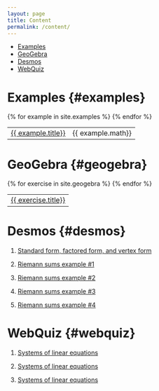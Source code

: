 ```yaml
---
layout: page
title: Content
permalink: /content/
---
```


- [Examples](#examples)
- [GeoGebra](#geogebra)
- [Desmos](#desmos)
- [WebQuiz](#webquiz)

# Examples {#examples}

<table>
{% for example in site.examples %}
  <tr>
    <td><a href="{{ example.url }}">{{ example.title}}</a></td><td>{{ example.math}}</td>
  </tr>
{% endfor %}
</table>

# GeoGebra {#geogebra}

<table>
{% for exercise in site.geogebra %}
  <tr>
    <td><a href="{{ exercise.url }}">{{ exercise.title}}</a></td>
  </tr>
{% endfor %}
</table>

# Desmos {#desmos}

1. [Standard form, factored form, and vertex form](https://www.desmos.com/calculator/zrpmztunq0)

1. [Riemann sums example #1](https://www.desmos.com/calculator/cbhiymlls7)

2. [Riemann sums example #2](https://www.desmos.com/calculator/abk5szfm0h)

3. [Riemann sums example #3](https://www.desmos.com/calculator/ryrp6oip6q)

4. [Riemann sums example #4](https://www.desmos.com/calculator/gntgmzpxwm)

# WebQuiz {#webquiz}

1. [Systems of linear equations](https://jordanbell.info/WebQuiz/wq1.html)

2. [Systems of linear equations](https://jordanbell.info/WebQuiz/wq2.html)

3. [Systems of linear equations](https://jordanbell.info/WebQuiz/wq3.html)